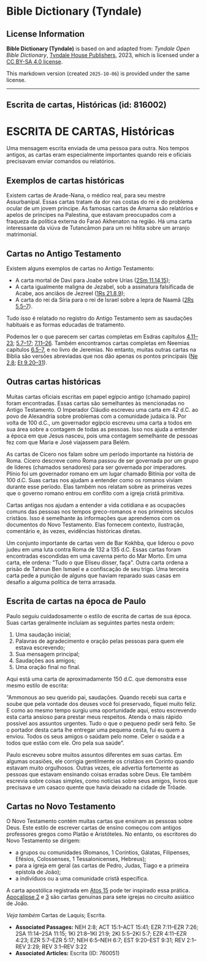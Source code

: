 # Bible Dictionary (Tyndale)

## License Information

**Bible Dictionary (Tyndale)** is based on and adapted from: _Tyndale Open Bible Dictionary_, [Tyndale House Publishers](https://tyndaleopenresources.com/), 2023, which is licensed under a [CC BY-SA 4.0 license](https://creativecommons.org/licenses/by-sa/4.0/legalcode.en).

This markdown version (created `2025-10-06`) is provided under the same license.



--------------------------------

## Escrita de cartas, Históricas (id: 816002)

ESCRITA DE CARTAS, Históricas
=============================

Uma mensagem escrita enviada de uma pessoa para outra. Nos tempos antigos, as cartas eram especialmente importantes quando reis e oficiais precisavam enviar comandos ou relatórios.

Exemplos de cartas históricas
-----------------------------

Existem cartas de Arade\-Nana, o médico real, para seu mestre Assurbanípal. Essas cartas tratam da dor nas costas do rei e do problema ocular de um jovem príncipe. As famosas cartas de Amarna são relatórios e apelos de príncipes na Palestina, que estavam preocupados com a fraqueza da política externa do Faraó Akhenaton na região. Há uma carta interessante da viúva de Tutancâmon para um rei hitita sobre um arranjo matrimonial.

Cartas no Antigo Testamento
---------------------------

Existem alguns exemplos de cartas no Antigo Testamento:

* A carta mortal de Davi para Joabe sobre Urias ([2Sm 11\.14,15](https://ref.ly/2Sam11:14-2Sam11:15));
* A carta igualmente maligna de Jezabel, sob a assinatura falsificada de Acabe, aos anciãos de Jezreel ([1Rs 21\.8,9](https://ref.ly/1Kgs21:8-1Kgs21:9));
* A carta do rei da Síria para o rei de Israel sobre a lepra de Naamã ([2Rs 5\.5–7](https://ref.ly/2Kgs5:5-2Kgs5:7)).

Tudo isso é relatado no registro do Antigo Testamento sem as saudações habituais e as formas educadas de tratamento.

Podemos ler o que parecem ser cartas completas em Esdras capítulos [4\.11–23](https://ref.ly/Ezra4:11-Ezra4:23); [5\.7–17](https://ref.ly/Ezra5:7-Ezra5:17); [7\.11–26](https://ref.ly/Ezra7:11-Ezra7:26). Também encontramos cartas completas em Neemias capítulos [6\.5–7](https://ref.ly/Neh6:5-Neh6:7), e no livro de Jeremias. No entanto, muitas outras cartas na Bíblia são versões abreviadas que nos dão apenas os pontos principais ([Ne 2\.8](https://ref.ly/Neh2:8); [Et 9\.20–31](https://ref.ly/Esth9:20-Esth9:31)).

Outras cartas históricas
------------------------

Muitas cartas oficiais escritas em papel egípcio antigo (chamado papiro) foram encontradas. Essas cartas são semelhantes às mencionadas no Antigo Testamento. O Imperador Cláudio escreveu uma carta em 42 d.C. ao povo de Alexandria sobre problemas com a comunidade judaica lá. Por volta de 100 d.C., um governador egípcio escreveu uma carta a todos em sua área sobre a contagem de todas as pessoas. Isso nos ajuda a entender a época em que Jesus nasceu, pois uma contagem semelhante de pessoas fez com que Maria e José viajassem para Belém.

As cartas de Cícero nos falam sobre um período importante na história de Roma. Cícero descreve como Roma passou de ser governada por um grupo de líderes (chamados senadores) para ser governada por imperadores. Plínio foi um governador romano em um lugar chamado Bitínia por volta de 100 d.C. Suas cartas nos ajudam a entender como os romanos viviam durante esse período. Elas também nos relatam sobre as primeiras vezes que o governo romano entrou em conflito com a igreja cristã primitiva.

Cartas antigas nos ajudam a entender a vida cotidiana e as ocupações comuns das pessoas nos tempos greco\-romanos e nos primeiros séculos cristãos. Isso é semelhante às informações que aprendemos com os documentos do Novo Testamento. Elas fornecem contexto, ilustração, comentário e, às vezes, evidências históricas diretas.

Um conjunto importante de cartas vem de Bar Kokhba, que liderou o povo judeu em uma luta contra Roma de 132 a 135 d.C. Essas cartas foram encontradas escondidas em uma caverna perto do Mar Morto. Em uma carta, ele ordena: "Tudo o que Eliseu disser, faça". Outra carta ordena a prisão de Tahnun Ben Ismael e a confiscação de seu trigo. Uma terceira carta pede a punição de alguns que haviam reparado suas casas em desafio a alguma política de terra arrasada.

Escrita de cartas na época de Paulo
-----------------------------------

Paulo seguiu cuidadosamente o estilo de escrita de cartas de sua época. Suas cartas geralmente incluíam as seguintes partes nesta ordem:

1. Uma saudação inicial;
2. Palavras de agradecimento e oração pelas pessoas para quem ele estava escrevendo;
3. Sua mensagem principal;
4. Saudações aos amigos;
5. Uma oração final no final.

Aqui está uma carta de aproximadamente 150 d.C. que demonstra esse mesmo estilo de escrita:

“Ammonous ao seu querido pai, saudações. Quando recebi sua carta e soube que pela vontade dos deuses você foi preservado, fiquei muito feliz. E como ao mesmo tempo surgiu uma oportunidade aqui, estou escrevendo esta carta ansioso para prestar meus respeitos. Atenda o mais rápido possível aos assuntos urgentes. Tudo o que o pequeno pedir será feito. Se o portador desta carta lhe entregar uma pequena cesta, fui eu quem a enviou. Todos os seus amigos o saúdam pelo nome. Celer o saúda e a todos que estão com ele. Oro pela sua saúde”.

Paulo escreveu sobre muitos assuntos diferentes em suas cartas. Em algumas ocasiões, ele corrigia gentilmente os cristãos em Corinto quando estavam muito orgulhosos. Outras vezes, ele advertia fortemente as pessoas que estavam ensinando coisas erradas sobre Deus. Ele também escrevia sobre coisas simples, como notícias sobre seus amigos, livros que precisava e um casaco quente que havia deixado na cidade de Trôade.

Cartas no Novo Testamento
-------------------------

O Novo Testamento contém muitas cartas que ensinam as pessoas sobre Deus. Este estilo de escrever cartas de ensino começou com antigos professores gregos como Platão e Aristóteles. No entanto, os escritores do Novo Testamento se dirigem:

* a grupos ou comunidades (Romanos, 1 Coríntios, Gálatas, Filipenses, Efésios, Colossenses, 1 Tessalonicenses, Hebreus);
* para a igreja em geral (as cartas de Pedro, Judas, Tiago e a primeira epístola de João);
* a indivíduos ou a uma comunidade cristã específica.

A carta apostólica registrada em [Atos 15](https://ref.ly/Acts15:1-Acts15:41) pode ter inspirado essa prática. [Apocalipse 2](https://ref.ly/Rev2:1-Rev2:29) e [3](https://ref.ly/Rev3:1-Rev3:22) são cartas genuínas para sete igrejas no circuito asiático de João.

*Veja também* Cartas de Laquis; Escrita.

* **Associated Passages:** NEH 2:8; ACT 15:1–ACT 15:41; EZR 7:11–EZR 7:26; 2SA 11:14–2SA 11:15; 1KI 21:8–1KI 21:9; 2KI 5:5–2KI 5:7; EZR 4:11–EZR 4:23; EZR 5:7–EZR 5:17; NEH 6:5–NEH 6:7; EST 9:20–EST 9:31; REV 2:1–REV 2:29; REV 3:1–REV 3:22
* **Associated Articles:** Escrita (ID: 760051)

